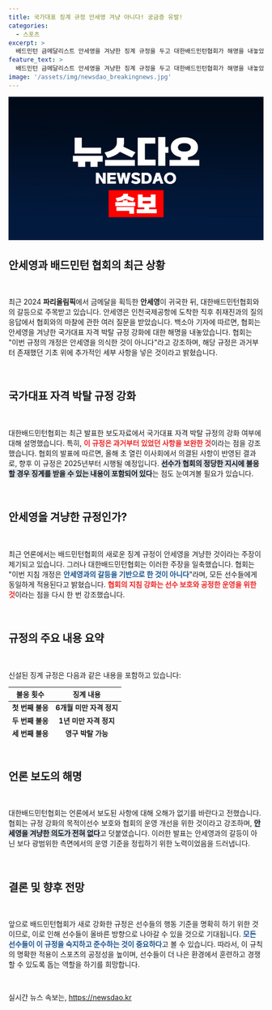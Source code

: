 ```yaml
---
title: 국가대표 징계 규정 안세영 겨냥 아니다! 궁금증 유발!
categories:
  - 스포츠
excerpt: >
  배드민턴 금메달리스트 안세영을 겨냥한 징계 규정을 두고 대한배드민턴협회가 해명을 내놓았다. “오해 없길 바란다”는 협회의 입장, 과연 안세영의 향후 행보에 어떤 영향을 미칠까?
feature_text: >
  배드민턴 금메달리스트 안세영을 겨냥한 징계 규정을 두고 대한배드민턴협회가 해명을 내놓았다. “오해 없길 바란다”는 협회의 입장, 과연 안세영의 향후 행보에 어떤 영향을 미칠까?
image: '/assets/img/newsdao_breakingnews.jpg'
---
```


<p><img src="/assets/img/newsdao_breakingnews.jpg" alt="koreaapp 속보" /></p>

<h2 data-ke-size="size26">안세영과 배드민턴 협회의 최근 상황</h2>

<p data-ke-size="size16">&nbsp;</p>

<p>최근 2024 <b>파리올림픽</b>에서 금메달을 획득한 <b>안세영</b>이 귀국한 뒤, 대한배드민턴협회와의 갈등으로 주목받고 있습니다. 안세영은 인천국제공항에 도착한 직후 취재진과의 질의응답에서 협회와의 마찰에 관한 여러 질문을 받았습니다. 백소아 기자에 따르면, 협회는 안세영을 겨냥한 국가대표 자격 박탈 규정 강화에 대한 해명을 내놓았습니다. 협회는 "이번 규정의 개정은 안세영을 의식한 것이 아니다"라고 강조하며, 해당 규정은 과거부터 존재했던 기초 위에 추가적인 세부 사항을 넣은 것이라고 밝혔습니다. </p>

<p data-ke-size="size16">&nbsp;</p>

<h2 data-ke-size="size26">국가대표 자격 박탈 규정 강화</h2>

<p data-ke-size="size16">&nbsp;</p>

<p>대한배드민턴협회는 최근 발표한 보도자료에서 국가대표 자격 박탈 규정의 강화 여부에 대해 설명했습니다. 특히, <b><span style="color: #ee2323;">이 규정은 과거부터 있었던 사항을 보완한 것</span></b>이라는 점을 강조했습니다. 협회의 발표에 따르면, 올해 초 열린 이사회에서 의결된 사항이 반영된 결과로, 향후 이 규정은 2025년부터 시행될 예정입니다. <b><span style="background-color: #21538527;">선수가 협회의 정당한 지시에 불응할 경우 징계를 받을 수 있는 내용이 포함되어 있다</span></b>는 점도 눈여겨볼 필요가 있습니다.</p>

<p data-ke-size="size16">&nbsp;</p>

<h2 data-ke-size="size26">안세영을 겨냥한 규정인가?</h2>

<p data-ke-size="size16">&nbsp;</p>

<p>최근 언론에서는 배드민턴협회의 새로운 징계 규정이 안세영을 겨냥한 것이라는 주장이 제기되고 있습니다. 그러나 대한배드민턴협회는 이러한 주장을 일축했습니다. 협회는 "이번 지침 개정은 <b><span style="color: #1a5490;">안세영과의 갈등을 기반으로 한 것이 아니다</span></b>"라며, 모든 선수들에게 동일하게 적용된다고 밝혔습니다. <b><span style="color: #ee2323;">협회의 지침 강화는 선수 보호와 공정한 운영을 위한 것</span></b>이라는 점을 다시 한 번 강조했습니다.</p>

<p data-ke-size="size16">&nbsp;</p>

<h2 data-ke-size="size26">규정의 주요 내용 요약</h2>

<p data-ke-size="size16">&nbsp;</p>

<p>신설된 징계 규정은 다음과 같은 내용을 포함하고 있습니다:</p>

<table style="height: 100px;">
    <thead>
        <tr>
            <th style="text-align: center;">불응 횟수</th>
            <th style="text-align: center;">징계 내용</th>
        </tr>
    </thead>
    <tbody>
        <tr>
            <td style="text-align: center; height: 17px;"><b>첫 번째 불응</b></td>
            <td style="text-align: center; height: 17px;"><b>6개월 미만 자격 정지</b></td>
        </tr>
        <tr>
            <td style="text-align: center; height: 17px;"><b>두 번째 불응</b></td>
            <td style="text-align: center; height: 17px;"><b>1년 미만 자격 정지</b></td>
        </tr>
        <tr>
            <td style="text-align: center; height: 17px;"><b>세 번째 불응</b></td>
            <td style="text-align: center; height: 17px;"><b>영구 박탈 가능</b></td>
        </tr>
    </tbody>
</table>

<p data-ke-size="size16">&nbsp;</p>

<h2 data-ke-size="size26">언론 보도의 해명</h2>

<p data-ke-size="size16">&nbsp;</p>

<p>대한배드민턴협회는 언론에서 보도된 사항에 대해 오해가 없기를 바란다고 전했습니다. 협회는 규정 강화의 목적이선수 보호와 협회의 운영 개선을 위한 것이라고 강조하며, <b><span style="background-color: #21538527;">안세영을 겨냥한 의도가 전혀 없다</span></b>고 덧붙였습니다. 이러한 발표는 안세영과의 갈등이 아닌 보다 광범위한 측면에서의 운영 기준을 정립하기 위한 노력이었음을 드러냅니다.</p>

<p data-ke-size="size16">&nbsp;</p>

<h2 data-ke-size="size26">결론 및 향후 전망</h2>

<p data-ke-size="size16">&nbsp;</p>

<p>앞으로 배드민턴협회가 새로 강화한 규정은 선수들의 행동 기준을 명확히 하기 위한 것이므로, 이로 인해 선수들이 올바른 방향으로 나아갈 수 있을 것으로 기대됩니다. <b><span style="color: #1a5490;">모든 선수들이 이 규정을 숙지하고 준수하는 것이 중요하다</span></b>고 볼 수 있습니다. 따라서, 이 규칙의 명확한 적용이 스포츠의 공정성을 높이며, 선수들이 더 나은 환경에서 훈련하고 경쟁할 수 있도록 돕는 역할을 하기를 희망합니다.</p>

<p data-ke-size="size16">&nbsp;</p>
실시간 뉴스 속보는, <a href="https://newsdao.kr" rel="dofollow">https://newsdao.kr</a>


